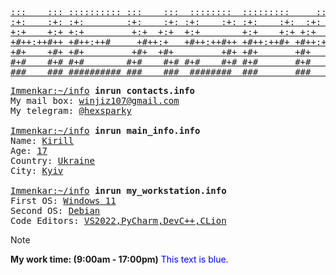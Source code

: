 <pre>
<a href="">
:::    ::: :::::::::: :::    :::  ::::::::  :::::::::     :::     :::::::::  :::    ::: :::   ::: 
:+:    :+: :+:        :+:    :+: :+:    :+: :+:    :+:  :+: :+:   :+:    :+: :+:   :+:  :+:   :+: 
+:+    +:+ +:+         +:+  +:+  +:+        +:+    +:+ +:+   +:+  +:+    +:+ +:+  +:+    +:+ +:+  
+#++:++#++ +#++:++#     +#++:+   +#++:++#++ +#++:++#+ +#++:++#++: +#++:++#:  +#++:++      +#++:   
+#+    +#+ +#+         +#+  +#+         +#+ +#+       +#+     +#+ +#+    +#+ +#+  +#+      +#+    
#+#    #+# #+#        #+#    #+# #+#    #+# #+#       #+#     #+# #+#    #+# #+#   #+#     #+#    
###    ### ########## ###    ###  ########  ###       ###     ### ###    ### ###    ###    ###    </a>
</pre>

<pre>
<a href="">Immenkar:~/info</a> <strong>inrun contacts.info</strong>
My mail box: <a href="">winjiz107@gmail.com</a>
My telegram: <a href="">@hexsparky</a>
 
<a href="">Immenkar:~/info</a> <strong>inrun main_info.info</strong>
Name: <a href="">Kirill</a>
Age: <a href="">17</a>
Country: <a href="">Ukraine</a>
City: <a href="">Kyiv</a>

<a href="">Immenkar:~/info</a> <strong>inrun my_workstation.info</strong>
First OS: <a href="">Windows 11</a>                  
Second OS: <a href="">Debian</a>            
Code Editors: <a href="">VS2022,PyCharm,DevC++,CLion</a>
</pre>

> [!NOTE]
> <strong>My work time: (9:00am - 17:00pm)</strong>
<span style="color: blue;">This text is blue.</span>
